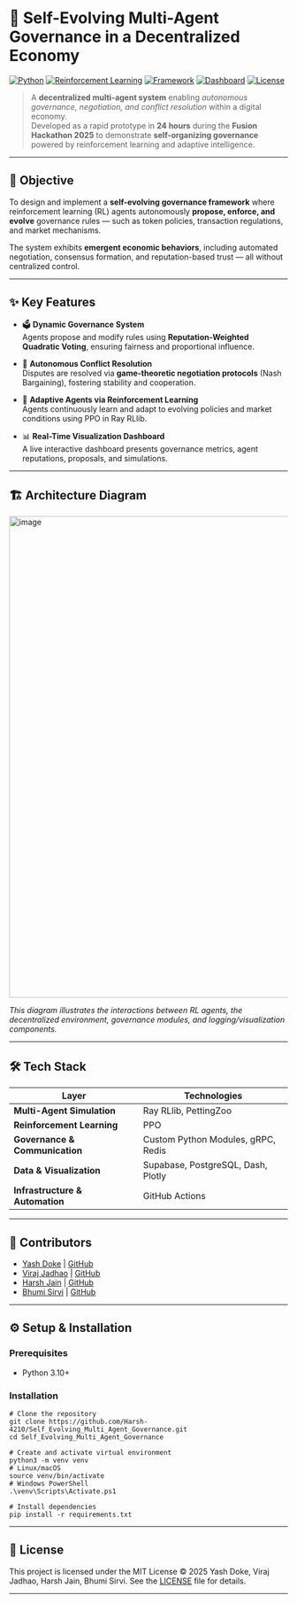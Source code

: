 # 🧠 Self-Evolving Multi-Agent Governance in a Decentralized Economy

[![Python](https://img.shields.io/badge/Python-3.10+-blue.svg)](https://www.python.org/)
[![Reinforcement Learning](https://img.shields.io/badge/RL-PPO-orange.svg)]()
[![Framework](https://img.shields.io/badge/Framework-Ray%20RLlib%20|%20PettingZoo-green.svg)]()
[![Dashboard](https://img.shields.io/badge/Dashboard-Plotly-blueviolet.svg)]()
[![License](https://img.shields.io/badge/License-MIT-lightgrey.svg)]()

> A **decentralized multi-agent system** enabling *autonomous governance, negotiation, and conflict resolution* within a digital economy.  
> Developed as a rapid prototype in **24 hours** during the **Fusion Hackathon 2025** to demonstrate **self-organizing governance** powered by reinforcement learning and adaptive intelligence.

---

## 🎯 Objective

To design and implement a **self-evolving governance framework** where reinforcement learning (RL) agents autonomously **propose, enforce, and evolve** governance rules — such as token policies, transaction regulations, and market mechanisms.

The system exhibits **emergent economic behaviors**, including automated negotiation, consensus formation, and reputation-based trust — all without centralized control.

---

## ✨ Key Features

- 🗳️ **Dynamic Governance System**  
  Agents propose and modify rules using **Reputation-Weighted Quadratic Voting**, ensuring fairness and proportional influence.

- 🤝 **Autonomous Conflict Resolution**  
  Disputes are resolved via **game-theoretic negotiation protocols** (Nash Bargaining), fostering stability and cooperation.

- 🧬 **Adaptive Agents via Reinforcement Learning**  
  Agents continuously learn and adapt to evolving policies and market conditions using PPO in Ray RLlib.

- 📊 **Real-Time Visualization Dashboard**  
  A live interactive dashboard presents governance metrics, agent reputations, proposals, and simulations.

---

## 🏗️ Architecture Diagram

<img width="1830" height="870" alt="image" src="https://github.com/user-attachments/assets/658f8c8b-e3b6-4d25-b962-c7962afea74d" />

*This diagram illustrates the interactions between RL agents, the decentralized environment, governance modules, and logging/visualization components.*

---

## 🛠️ Tech Stack

| Layer                    | Technologies                        |
|--------------------------|-----------------------------------|
| **Multi-Agent Simulation**      | Ray RLlib, PettingZoo              |
| **Reinforcement Learning**      | PPO                             |
| **Governance & Communication**        | Custom Python Modules, gRPC, Redis                          |
| **Data & Visualization**        | Supabase, PostgreSQL, Dash, Plotly                      |
| **Infrastructure & Automation** | GitHub Actions                 |

---

## 👥 Contributors

- [Yash Doke](https://www.linkedin.com/in/yash-doke/) | [GitHub](https://github.com/yashdoke7)
- [Viraj Jadhao](https://www.linkedin.com/in/viraj-jadhao-0771b830b/) | [GitHub](https://github.com/Viraj281105)
- [Harsh Jain](https://www.linkedin.com/in/harsh-jain-853b31341/) | [GitHub](https://github.com/Harsh-4210)
- [Bhumi Sirvi](https://www.linkedin.com/in/bhumi-sirvi-83a505366/) | [GitHub](https://github.com/bhumi27-lab)

---

## ⚙️ Setup & Installation

### Prerequisites

- Python 3.10+  

### Installation

```
# Clone the repository
git clone https://github.com/Harsh-4210/Self_Evolving_Multi_Agent_Governance.git
cd Self_Evolving_Multi_Agent_Governance

# Create and activate virtual environment
python3 -m venv venv
# Linux/macOS
source venv/bin/activate  
# Windows PowerShell
.\venv\Scripts\Activate.ps1  

# Install dependencies
pip install -r requirements.txt
```

---

## 📄 License

This project is licensed under the MIT License © 2025 Yash Doke, Viraj Jadhao, Harsh Jain, Bhumi Sirvi. See the [LICENSE](LICENSE) file for details.

---
